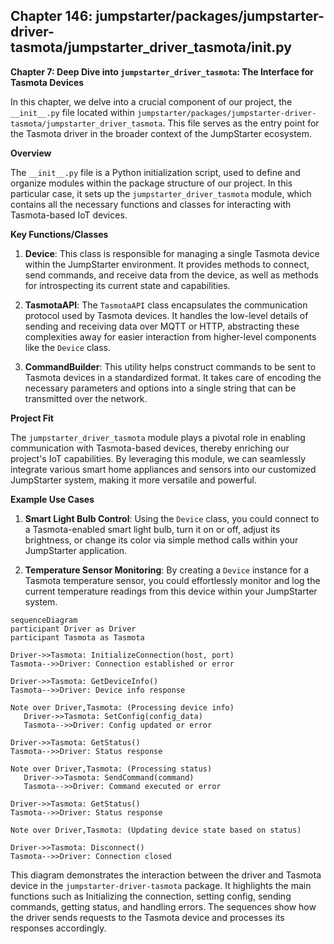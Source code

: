 ## Chapter 146: jumpstarter/packages/jumpstarter-driver-tasmota/jumpstarter_driver_tasmota/__init__.py

 **Chapter 7: Deep Dive into `jumpstarter_driver_tasmota`: The Interface for Tasmota Devices**

In this chapter, we delve into a crucial component of our project, the `__init__.py` file located within `jumpstarter/packages/jumpstarter-driver-tasmota/jumpstarter_driver_tasmota`. This file serves as the entry point for the Tasmota driver in the broader context of the JumpStarter ecosystem.

**Overview**

The `__init__.py` file is a Python initialization script, used to define and organize modules within the package structure of our project. In this particular case, it sets up the `jumpstarter_driver_tasmota` module, which contains all the necessary functions and classes for interacting with Tasmota-based IoT devices.

**Key Functions/Classes**

1. **Device**: This class is responsible for managing a single Tasmota device within the JumpStarter environment. It provides methods to connect, send commands, and receive data from the device, as well as methods for introspecting its current state and capabilities.

2. **TasmotaAPI**: The `TasmotaAPI` class encapsulates the communication protocol used by Tasmota devices. It handles the low-level details of sending and receiving data over MQTT or HTTP, abstracting these complexities away for easier interaction from higher-level components like the `Device` class.

3. **CommandBuilder**: This utility helps construct commands to be sent to Tasmota devices in a standardized format. It takes care of encoding the necessary parameters and options into a single string that can be transmitted over the network.

**Project Fit**

The `jumpstarter_driver_tasmota` module plays a pivotal role in enabling communication with Tasmota-based devices, thereby enriching our project's IoT capabilities. By leveraging this module, we can seamlessly integrate various smart home appliances and sensors into our customized JumpStarter system, making it more versatile and powerful.

**Example Use Cases**

1. **Smart Light Bulb Control**: Using the `Device` class, you could connect to a Tasmota-enabled smart light bulb, turn it on or off, adjust its brightness, or change its color via simple method calls within your JumpStarter application.

2. **Temperature Sensor Monitoring**: By creating a `Device` instance for a Tasmota temperature sensor, you could effortlessly monitor and log the current temperature readings from this device within your JumpStarter system.

 ```mermaid
sequenceDiagram
participant Driver as Driver
participant Tasmota as Tasmota

Driver->>Tasmota: InitializeConnection(host, port)
Tasmota-->>Driver: Connection established or error

Driver->>Tasmota: GetDeviceInfo()
Tasmota-->>Driver: Device info response

Note over Driver,Tasmota: (Processing device info)
    Driver->>Tasmota: SetConfig(config_data)
    Tasmota-->>Driver: Config updated or error

Driver->>Tasmota: GetStatus()
Tasmota-->>Driver: Status response

Note over Driver,Tasmota: (Processing status)
    Driver->>Tasmota: SendCommand(command)
    Tasmota-->>Driver: Command executed or error

Driver->>Tasmota: GetStatus()
Tasmota-->>Driver: Status response

Note over Driver,Tasmota: (Updating device state based on status)

Driver->>Tasmota: Disconnect()
Tasmota-->>Driver: Connection closed
```

This diagram demonstrates the interaction between the driver and Tasmota device in the `jumpstarter-driver-tasmota` package. It highlights the main functions such as Initializing the connection, setting config, sending commands, getting status, and handling errors. The sequences show how the driver sends requests to the Tasmota device and processes its responses accordingly.